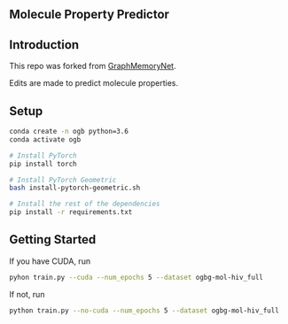 ## Molecule Property Predictor

## Introduction

This repo was forked from [GraphMemoryNet](https://github.com/amirkhas/GraphMemoryNet).

Edits are made to predict molecule properties.

## Setup

```sh
conda create -n ogb python=3.6
conda activate ogb

# Install PyTorch
pip install torch

# Install PyTorch Geometric
bash install-pytorch-geometric.sh

# Install the rest of the dependencies
pip install -r requirements.txt
```

## Getting Started

If you have CUDA, run

```sh
pyhon train.py --cuda --num_epochs 5 --dataset ogbg-mol-hiv_full
```

If not, run

```sh
python train.py --no-cuda --num_epochs 5 --dataset ogbg-mol-hiv_full
```
